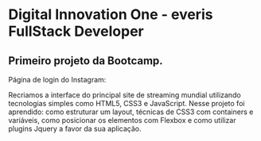 # Digital Innovation One - everis FullStack Developer

## Primeiro projeto da Bootcamp.

Página de login do Instagram: 

Recriamos a interface do principal site de streaming mundial utilizando tecnologias simples como HTML5, CSS3 e JavaScript. Nesse projeto foi aprendido: como estruturar um layout, técnicas de CSS3 com containers e variáveis, como posicionar os elementos com Flexbox e como utilizar plugins Jquery a favor da sua aplicação.
